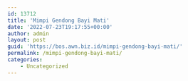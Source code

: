 ```yaml
---
id: 13712
title: 'Mimpi Gendong Bayi Mati'
date: '2022-07-23T19:17:55+00:00'
author: admin
layout: post
guid: 'https://bos.awn.biz.id/mimpi-gendong-bayi-mati/'
permalink: /mimpi-gendong-bayi-mati/
categories:
    - Uncategorized
---
```


